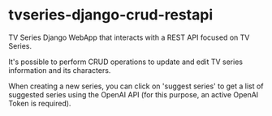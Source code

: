 # tvseries-django-crud-restapi

TV Series Django WebApp that interacts with a REST API focused on TV Series. 

It's possible to perform CRUD operations to update and edit TV series information and its characters.

When creating a new series, you can click on 'suggest series' to get a list of suggested series using the OpenAI API (for this purpose, an active OpenAI Token is required).
